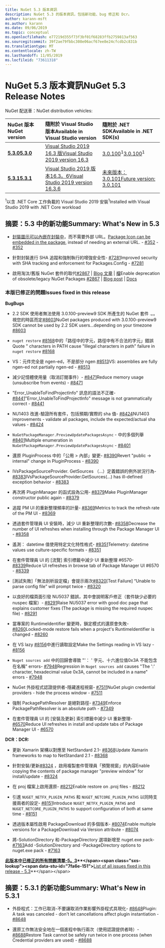 ```yaml
---
title: NuGet 5.3 版本資訊
description: NuGet 5.3 的版本資訊，包括新功能、bug 修正和 Dcr。
author: karann-msft
ms.author: karann
ms.date: 09/06/2019
ms.topic: conceptual
ms.openlocfilehash: e77219d355f73f3bf01f68283ffb2759813af563
ms.sourcegitcommit: 39f2ae79fbbc308e06acf67ee8e24cfcdb2c831b
ms.translationtype: MT
ms.contentlocale: zh-TW
ms.lasthandoff: 11/05/2019
ms.locfileid: "73611318"
---
```

# <a name="nuget-53-release-notes"></a><span data-ttu-id="7fa6e-103">NuGet 5.3 版本資訊</span><span class="sxs-lookup"><span data-stu-id="7fa6e-103">NuGet 5.3 Release Notes</span></span>

<span data-ttu-id="7fa6e-104">NuGet 配送車：</span><span class="sxs-lookup"><span data-stu-id="7fa6e-104">NuGet distribution vehicles:</span></span>

| <span data-ttu-id="7fa6e-105">NuGet 版本</span><span class="sxs-lookup"><span data-stu-id="7fa6e-105">NuGet version</span></span> | <span data-ttu-id="7fa6e-106">隨附於 Visual Studio 版本</span><span class="sxs-lookup"><span data-stu-id="7fa6e-106">Available in Visual Studio version</span></span>| <span data-ttu-id="7fa6e-107">隨附於 .NET SDK</span><span class="sxs-lookup"><span data-stu-id="7fa6e-107">Available in .NET SDK(s)</span></span>|
|:---|:---|:---|
| [<span data-ttu-id="7fa6e-108">**5.3.0**</span><span class="sxs-lookup"><span data-stu-id="7fa6e-108">**5.3.0**</span></span>](https://nuget.org/downloads) | [<span data-ttu-id="7fa6e-109">Visual Studio 2019 16.3 版</span><span class="sxs-lookup"><span data-stu-id="7fa6e-109">Visual Studio 2019 version 16.3</span></span>](https://visualstudio.microsoft.com/downloads/) | <span data-ttu-id="7fa6e-110">[3.0.100](https://dotnet.microsoft.com/download/dotnet-core/3.0)<sup>1</sup></span><span class="sxs-lookup"><span data-stu-id="7fa6e-110">[3.0.100](https://dotnet.microsoft.com/download/dotnet-core/3.0)<sup>1</sup></span></span> |
| [<span data-ttu-id="7fa6e-111">**5.3.1**</span><span class="sxs-lookup"><span data-stu-id="7fa6e-111">**5.3.1**</span></span>](https://nuget.org/downloads) | [<span data-ttu-id="7fa6e-112">Visual Studio 2019 版本16.3。6</span><span class="sxs-lookup"><span data-stu-id="7fa6e-112">Visual Studio 2019 version 16.3.6</span></span>](https://visualstudio.microsoft.com/downloads/) | [<span data-ttu-id="7fa6e-113">未來版本：3.0.101</span><span class="sxs-lookup"><span data-stu-id="7fa6e-113">Future version: 3.0.101</span></span>](https://dotnet.microsoft.com/download/dotnet-core/3.0) |

<span data-ttu-id="7fa6e-114"><sup>1</sup>以含 .NET Core 工作負載的 Visual Studio 2019 安裝</span><span class="sxs-lookup"><span data-stu-id="7fa6e-114"><sup>1</sup>Installed with Visual Studio 2019 with .NET Core workload</span></span>

## <a name="summary-whats-new-in-53"></a><span data-ttu-id="7fa6e-115">摘要：5.3 中的新功能</span><span class="sxs-lookup"><span data-stu-id="7fa6e-115">Summary: What's New in 5.3</span></span>

* <span data-ttu-id="7fa6e-116">[封裝圖示可以內嵌在封裝中](../reference/msbuild-targets.md#packing-an-icon-image-file)，而不需要外部 URL。</span><span class="sxs-lookup"><span data-stu-id="7fa6e-116">[Package Icon can be embedded in the package](../reference/msbuild-targets.md#packing-an-icon-image-file), instead of needing an external URL.</span></span><span data-ttu-id="7fa6e-117"> - [#352](https://github.com/NuGet/Home/issues/352)</span><span class="sxs-lookup"><span data-stu-id="7fa6e-117"> - [#352](https://github.com/NuGet/Home/issues/352)</span></span>

* <span data-ttu-id="7fa6e-118">針對封裝進行 SHA 追蹤和強制執行的增強安全性- [#7281](https://github.com/NuGet/Home/issues/7281)</span><span class="sxs-lookup"><span data-stu-id="7fa6e-118">Improved security with SHA tracking and enforcement for Packages.Config - [#7281](https://github.com/NuGet/Home/issues/7281)</span></span>

* <span data-ttu-id="7fa6e-119">啟用淘汰/舊版 NuGet 套件的取代[#2867](https://github.com/NuGet/Home/issues/2867) | [Blog 文章](https://devblogs.microsoft.com/nuget/deprecating-packages-on-nuget-org/) | [檔](https://docs.microsoft.com/nuget/nuget-org/deprecate-packages)</span><span class="sxs-lookup"><span data-stu-id="7fa6e-119">Enable deprecation of obsolete/legacy NuGet Packages [#2867](https://github.com/NuGet/Home/issues/2867) | [Blog post](https://devblogs.microsoft.com/nuget/deprecating-packages-on-nuget-org/) | [Docs](https://docs.microsoft.com/nuget/nuget-org/deprecate-packages)</span></span>

### <a name="issues-fixed-in-this-release"></a><span data-ttu-id="7fa6e-120">本版已修正的問題</span><span class="sxs-lookup"><span data-stu-id="7fa6e-120">Issues fixed in this release</span></span>

<span data-ttu-id="7fa6e-121">**Bug**</span><span class="sxs-lookup"><span data-stu-id="7fa6e-121">**Bugs**</span></span>

* <span data-ttu-id="7fa6e-122">2\.2 SDK 使用者無法使用 3.0.100-preview9 SDK 所產生的 NuGet 套件 .。。視您的時區而定[#8603](https://github.com/NuGet/Home/issues/8603)</span><span class="sxs-lookup"><span data-stu-id="7fa6e-122">NuGet packages produced with 3.0.100-preview9 SDK cannot be used by 2.2 SDK users...depending on your timezone [#8603](https://github.com/NuGet/Home/issues/8603)</span></span>

* <span data-ttu-id="7fa6e-123">`nuget restore` [#8168](https://github.com/NuGet/Home/issues/8168)中的「路徑中的字元，路徑中有不合法的字元」錯誤</span><span class="sxs-lookup"><span data-stu-id="7fa6e-123">Quote " characters in PATH cause "Illegal characters in path" failure in `nuget restore` [#8168](https://github.com/NuGet/Home/issues/8168)</span></span>

* <span data-ttu-id="7fa6e-124">VS：元件完全是 ngen-ed，不是部分 ngen [#8513](https://github.com/NuGet/Home/issues/8513)</span><span class="sxs-lookup"><span data-stu-id="7fa6e-124">VS: assemblies are fully ngen-ed not partially ngen-ed - [#8513](https://github.com/NuGet/Home/issues/8513)</span></span>

* <span data-ttu-id="7fa6e-125">減少記憶體使用量（取消訂閱事件）- [#8471](https://github.com/NuGet/Home/issues/8471)</span><span class="sxs-lookup"><span data-stu-id="7fa6e-125">Reduce memory usage (unsubscribe from events) - [#8471](https://github.com/NuGet/Home/issues/8471)</span></span>

* <span data-ttu-id="7fa6e-126">"Error_UnableToFindProjectInfo" 訊息的語法不正確- [#8441](https://github.com/NuGet/Home/issues/8441)</span><span class="sxs-lookup"><span data-stu-id="7fa6e-126">"Error_UnableToFindProjectInfo" message is not grammatically correct - [#8441](https://github.com/NuGet/Home/issues/8441)</span></span>

* <span data-ttu-id="7fa6e-127">NU1403 改進-驗證所有套件，包括預期/實際的 sha 值- [#8424](https://github.com/NuGet/Home/issues/8424)</span><span class="sxs-lookup"><span data-stu-id="7fa6e-127">NU1403 improvements - validate all packages, include the expected/actual sha values - [#8424](https://github.com/NuGet/Home/issues/8424)</span></span>

* <span data-ttu-id="7fa6e-128">`NuGetPackageManager.PreviewUpdatePackagesAsync` - 中的多個列舉[#8401](https://github.com/NuGet/Home/issues/8401)</span><span class="sxs-lookup"><span data-stu-id="7fa6e-128">Multiple enumeration in `NuGetPackageManager.PreviewUpdatePackagesAsync` - [#8401](https://github.com/NuGet/Home/issues/8401)</span></span>

* <span data-ttu-id="7fa6e-129">還原 PluginProcess 中的「公用 > 內部」變更- [#8390](https://github.com/NuGet/Home/issues/8390)</span><span class="sxs-lookup"><span data-stu-id="7fa6e-129">Revert "public -> internal" change in PluginProcess - [#8390](https://github.com/NuGet/Home/issues/8390)</span></span>

* <span data-ttu-id="7fa6e-130">IVsPackageSourceProvider. GetSources （...）定義錯誤的例外狀況行為- [#8383](https://github.com/NuGet/Home/issues/8383)</span><span class="sxs-lookup"><span data-stu-id="7fa6e-130">IVsPackageSourceProvider.GetSources(…) has ill-defined exception behavior - [#8383](https://github.com/NuGet/Home/issues/8383)</span></span>

* <span data-ttu-id="7fa6e-131">再次將 PluginManager 的函式設為公用- [#8379](https://github.com/NuGet/Home/issues/8379)</span><span class="sxs-lookup"><span data-stu-id="7fa6e-131">Make PluginManager constructor public again - [#8379](https://github.com/NuGet/Home/issues/8379)</span></span>

* <span data-ttu-id="7fa6e-132">追蹤 PM UI 的重新整理頻率的計量- [#8369](https://github.com/NuGet/Home/issues/8369)</span><span class="sxs-lookup"><span data-stu-id="7fa6e-132">Metrics to track the refresh rate of the PM UI - [#8369](https://github.com/NuGet/Home/issues/8369)</span></span>

* <span data-ttu-id="7fa6e-133">透過套件管理員 UI 安裝時，減少 UI 重新整理的次數- [#8358](https://github.com/NuGet/Home/issues/8358)</span><span class="sxs-lookup"><span data-stu-id="7fa6e-133">Decrease the number of UI refreshes when installing through the Package Manager UI - [#8358](https://github.com/NuGet/Home/issues/8358)</span></span>

* <span data-ttu-id="7fa6e-134">遙測： datetime 值使用特定文化特性格式- [#8351](https://github.com/NuGet/Home/issues/8351)</span><span class="sxs-lookup"><span data-stu-id="7fa6e-134">Telemetry:  datetime values use culture-specific formats - [#8351](https://github.com/NuGet/Home/issues/8351)</span></span>

* <span data-ttu-id="7fa6e-135">在套件管理員 UI 的 [流覽] 索引標籤中減少 UI 重新整理 #6570- [#8339](https://github.com/NuGet/Home/issues/8339)</span><span class="sxs-lookup"><span data-stu-id="7fa6e-135">Reduce UI refreshes in browse tab of Package Manager UI #6570 - [#8339](https://github.com/NuGet/Home/issues/8339)</span></span>

* <span data-ttu-id="7fa6e-136">[測試失敗]「無法剖析設定檔」會提示兩次[#8320](https://github.com/NuGet/Home/issues/8320)</span><span class="sxs-lookup"><span data-stu-id="7fa6e-136">[Test Failure] “Unable to parse config file” will prompt twice - [#8320](https://github.com/NuGet/Home/issues/8320)</span></span>

* <span data-ttu-id="7fa6e-137">以良好的檔頁面引發 NU5037 錯誤，其中會說明客戶修正（套件缺少必要的 nuspec 檔案）- [#8291](https://github.com/NuGet/Home/issues/8291)</span><span class="sxs-lookup"><span data-stu-id="7fa6e-137">Raise NU5037 error with good doc page that explains customer fixes (The package is missing the required nuspec file) - [#8291](https://github.com/NuGet/Home/issues/8291)</span></span>

* <span data-ttu-id="7fa6e-138">當專案的 RuntimeIdentifier 變更時，鎖定模式的還原會失敗- [#8260](https://github.com/NuGet/Home/issues/8260)</span><span class="sxs-lookup"><span data-stu-id="7fa6e-138">Locked-mode restore fails when a project's RuntimeIdentifier is changed - [#8260](https://github.com/NuGet/Home/issues/8260)</span></span>

* <span data-ttu-id="7fa6e-139">在 VS lazy [#8156](https://github.com/NuGet/Home/issues/8156)中進行讀取設定</span><span class="sxs-lookup"><span data-stu-id="7fa6e-139">Make the Settings reading in VS lazy - [#8156](https://github.com/NuGet/Home/issues/8156)</span></span>

* <span data-ttu-id="7fa6e-140">`Nuget sources add` 中的回歸會導致 "'： ' 字元、十六進位值0x3A 不能包含在名稱" errors- [#7948](https://github.com/NuGet/Home/issues/7948)</span><span class="sxs-lookup"><span data-stu-id="7fa6e-140">Regression in `Nuget sources add` causes "The ':' character, hexadecimal value 0x3A, cannot be included in a name" errors - [#7948](https://github.com/NuGet/Home/issues/7948)</span></span>

* <span data-ttu-id="7fa6e-141">NuGet 外掛程式認證提供者-隱藏進程視窗- [#7511](https://github.com/NuGet/Home/issues/7511)</span><span class="sxs-lookup"><span data-stu-id="7fa6e-141">NuGet plugin credential providers - hide the process window - [#7511](https://github.com/NuGet/Home/issues/7511)</span></span>

* <span data-ttu-id="7fa6e-142">強制 PackagePathResolver 是絕對路徑- [#7349](https://github.com/NuGet/Home/issues/7349)</span><span class="sxs-lookup"><span data-stu-id="7fa6e-142">Enforce PackagePathResolver is an absolute path - [#7349](https://github.com/NuGet/Home/issues/7349)</span></span>

* <span data-ttu-id="7fa6e-143">在套件管理員 UI 的 [安裝及更新] 索引標籤中減少 UI 重新整理- [#6570](https://github.com/NuGet/Home/issues/6570)</span><span class="sxs-lookup"><span data-stu-id="7fa6e-143">Reduce UI refreshes in install and update tabs of Package Manager UI - [#6570](https://github.com/NuGet/Home/issues/6570)</span></span>

<span data-ttu-id="7fa6e-144">**DCR：**</span><span class="sxs-lookup"><span data-stu-id="7fa6e-144">**DCR:**</span></span>

* <span data-ttu-id="7fa6e-145">更新 Xamarin 架構以對應至 NetStandard 2.1- [#8368](https://github.com/NuGet/Home/issues/8368)</span><span class="sxs-lookup"><span data-stu-id="7fa6e-145">Update Xamarin frameworks to map to NetStandard 2.1 - [#8368](https://github.com/NuGet/Home/issues/8368)</span></span>

* <span data-ttu-id="7fa6e-146">針對安裝/更新[#8324](https://github.com/NuGet/Home/issues/8324) ，啟用複製套件管理員「預覽視窗」的內容</span><span class="sxs-lookup"><span data-stu-id="7fa6e-146">Enable copying the contents of package manager "preview window" for install/update - [#8324](https://github.com/NuGet/Home/issues/8324)</span></span>

* <span data-ttu-id="7fa6e-147">在 proj 檔案上啟用還原- [#8212](https://github.com/NuGet/Home/issues/8212)</span><span class="sxs-lookup"><span data-stu-id="7fa6e-147">Enable restore on .proj files - [#8212](https://github.com/NuGet/Home/issues/8212)</span></span>

* <span data-ttu-id="7fa6e-148">引進 `NUGET_NETFX_PLUGIN_PATHS` 和 `NUGET_NETCORE_PLUGIN_PATHS` 以同時支援兩者的設定- [#8151](https://github.com/NuGet/Home/issues/8151)</span><span class="sxs-lookup"><span data-stu-id="7fa6e-148">Introduce `NUGET_NETFX_PLUGIN_PATHS` and `NUGET_NETCORE_PLUGIN_PATHS` to support configuration of both at same time - [#8151](https://github.com/NuGet/Home/issues/8151)</span></span>

* <span data-ttu-id="7fa6e-149">透過版本屬性啟用 PackageDownload 的多個版本- [#8074](https://github.com/NuGet/Home/issues/8074)</span><span class="sxs-lookup"><span data-stu-id="7fa6e-149">Enable multiple versions for a PackageDownload via Version attribute - [#8074](https://github.com/NuGet/Home/issues/8074)</span></span>

* <span data-ttu-id="7fa6e-150">將-SolutionDirectory 和-PackageDirectory 選項新增至 nuget.exe pack- [#7163](https://github.com/NuGet/Home/issues/7163)</span><span class="sxs-lookup"><span data-stu-id="7fa6e-150">Add -SolutionDirectory and -PackageDirectory options to nuget.exe pack - [#7163](https://github.com/NuGet/Home/issues/7163)</span></span>

<span data-ttu-id="7fa6e-151">**[此版本中已修正的所有問題清單-5。3](https://github.com/nuget/home/issues?q=is%3Aissue+is%3Aclosed+milestone%3A%225.3")**</span><span class="sxs-lookup"><span data-stu-id="7fa6e-151">**[List of all issues fixed in this release - 5.3](https://github.com/nuget/home/issues?q=is%3Aissue+is%3Aclosed+milestone%3A%225.3")**</span></span>

## <a name="summary-whats-new-in-531"></a><span data-ttu-id="7fa6e-152">摘要：5.3.1 的新功能</span><span class="sxs-lookup"><span data-stu-id="7fa6e-152">Summary: What's New in 5.3.1</span></span>

* <span data-ttu-id="7fa6e-153">外掛程式：工作已取消-不要讓取消作業影響外掛程式具現化- [#8648](https://github.com/NuGet/Home/issues/8648)</span><span class="sxs-lookup"><span data-stu-id="7fa6e-153">Plugin: A task was canceled - don't let cancellations affect plugin instantiation - [#8648](https://github.com/NuGet/Home/issues/8648)</span></span>

* <span data-ttu-id="7fa6e-154">還原工作無法安全地在一個進程中執行兩次（使用認證提供者時）- [#8688](https://github.com/NuGet/Home/issues/8688)</span><span class="sxs-lookup"><span data-stu-id="7fa6e-154">Restore Task cannot be safely run twice in one process (when Credential providers are used) - [#8688](https://github.com/NuGet/Home/issues/8688)</span></span>
